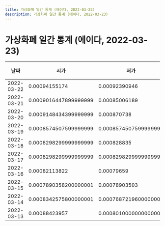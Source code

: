 ```yaml
---
title: 가상화폐 일간 통계 (에이다, 2022-03-23)
description: 가상화폐 일간 통계 (에이다, 2022-03-23)
---
```


가상화폐 일간 통계 (에이다, 2022-03-23)
===

|날짜|시가|저가|고가|종가|비고|
|--|--|--|--|--|--|
|2022-03-22|0.00094155174|0.00092390946|0.00098|0.00098|    |
|2022-03-21|0.0009016447899999999|0.00085006189|0.00094155174|0.0009138239999999999|    |
|2022-03-20|0.0009148434399999999|0.000870738|0.0009148434399999999|0.0009016447899999999|    |
|2022-03-19|0.0008574507599999999|0.0008574507599999999|0.00091506185|0.0009148434399999999|    |
|2022-03-18|0.0008298299999999999|0.000828835|0.000850725|0.000834666|    |
|2022-03-17|0.0008298299999999999|0.0008298299999999999|0.00087944401|0.00086049807|    |
|2022-03-16|0.00082113822|0.00079659|0.00083483129|0.0008146259999999999|    |
|2022-03-15|0.0007890358200000001|0.00078903503|0.0008170731799999999|0.000800975|    |
|2022-03-14|0.0008342575800000001|0.0007687219600000001|0.0008342575800000001|0.00078625795|    |
|2022-03-13|0.00088423957|0.0008010000000000001|0.00088423957|0.000804|    |

